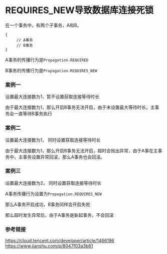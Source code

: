 # REQUIRES_NEW导致数据库连接死锁



在一个事务中，有两个子事务，A和B。

```
{
	 // A事务
	 // B事务
}
```

A事务的传播行为是`Propagation.REQUIRED`

B事务的传播行为是`Propagation.REQUIRES_NEW`



### 案例一

设置最大连接数为1，暂不设置获取连接等待时长

由于最大连接数为1，那么开启B事务无法开启，由于未设置最大等待时长，主事务会一直等待B事务执行



### 案例二

设置最大连接数为1， 同时设置获取连接等待时长

由于最大连接数为1，那么开启B事务无法开启，超时会抛出异常，由于A事在主事务中，主事务设置异常回滚，那么A事务也会回滚。



### 案例三

设置最大连接数为2， 同时设置获取连接等待时长

A事务传播行为设置为`Propagation.REQUIRES_NEW`

那么A事务开启成功，B事务同样会开启失败

那么超时发生异常后，由于A事务是新起事务，不会回滚



### 参考链接

 https://cloud.tencent.com/developer/article/1466196 
 https://www.jianshu.com/p/8047f03a3b61